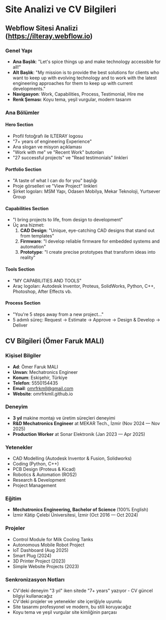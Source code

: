 # Site Analizi ve CV Bilgileri

## Webflow Sitesi Analizi (https://ilteray.webflow.io)

### Genel Yapı
- **Ana Başlık**: "Let's spice things up and make technology accessible for all!"
- **Alt Başlık**: "My mission is to provide the best solutions for clients who want to keep up with evolving technology and to work with the latest engineering approaches for them to keep up with current developments."
- **Navigasyon**: Work, Capabilities, Process, Testimonial, Hire me
- **Renk Şeması**: Koyu tema, yeşil vurgular, modern tasarım

### Ana Bölümler

#### Hero Section
- Profil fotoğrafı ile ILTERAY logosu
- "7+ years of engineering Experience" 
- Ana slogan ve misyon açıklaması
- "Work with me" ve "Recent Work" butonları
- "27 successful projects" ve "Read testimonials" linkleri

#### Portfolio Section
- "A taste of what I can do for you" başlığı
- Proje görselleri ve "View Project" linkleri
- Şirket logoları: MSM Yapı, Odasen Mobilya, Mekar Teknoloji, Yurtsever Group

#### Capabilities Section
- "I bring projects to life, from design to development"
- Üç ana hizmet:
  1. **CAD Design**: "Unique, eye-catching CAD designs that stand out from templates"
  2. **Firmware**: "I develop reliable firmware for embedded systems and automation"
  3. **Prototype**: "I create precise prototypes that transform ideas into reality"

#### Tools Section
- "MY CAPABILITIES AND TOOLS"
- Araç logoları: Autodesk Inventor, Proteus, SolidWorks, Python, C++, Photoshop, After Effects vb.

#### Process Section
- "You're 5 steps away from a new project..."
- 5 adımlı süreç: Request → Estimate → Approve → Design & Develop → Deliver

## CV Bilgileri (Ömer Faruk MALI)

### Kişisel Bilgiler
- **Ad**: Ömer Faruk MALI
- **Unvan**: Mechatronics Engineer
- **Konum**: Eskişehir, Türkiye
- **Telefon**: 5550154435
- **Email**: omrfrkmll@gmail.com
- **Website**: omrfrkmll.github.io

### Deneyim
- **3 yıl** makine montajı ve üretim süreçleri deneyimi
- **R&D Mechatronics Engineer** at MEKAR Tech., İzmir (Nov 2024 — Nov 2025)
- **Production Worker** at Sonar Elektronik (Jan 2023 — Apr 2025)

### Yetenekler
- CAD Modelling (Autodesk Inventor & Fusion, Solidworks)
- Coding (Python, C++)
- PCB Design (Proteus & Kicad)
- Robotics & Automation (ROS2)
- Research & Development
- Project Management

### Eğitim
- **Mechatronics Engineering, Bachelor of Science** (100% English)
- İzmir Kâtip Çelebi Üniversitesi, İzmir (Oct 2016 — Oct 2024)

### Projeler
- Control Module for Milk Cooling Tanks
- Autonomous Mobile Robot Project
- IoT Dashboard (Aug 2025)
- Smart Plug (2024)
- 3D Printer Project (2023)
- Simple Website Projects (2023)

### Senkronizasyon Notları
- CV'deki deneyim "3 yıl" iken sitede "7+ years" yazıyor - CV güncel bilgiyi kullanacağız
- CV'deki projeler ve yetenekler site içeriğiyle uyumlu
- Site tasarımı profesyonel ve modern, bu stili koruyacağız
- Koyu tema ve yeşil vurgular site kimliğinin parçası
